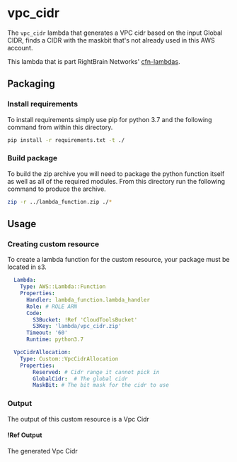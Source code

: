 # vpc_cidr

The `vpc_cidr` lambda that generates a VPC cidr based on the input Global CIDR, finds a CIDR with the maskbit that's not already used in this AWS account.

This lambda that is part RightBrain Networks' [cfn-lambdas](https://github.com/RightBrain-Networks/cfn-lambda).

## Packaging

### Install requirements

To install requirements simply use pip for python 3.7 and the following command from within this directory.

```bash
pip install -r requirements.txt -t ./
```

### Build package

To build the zip archive you will need to package the python function itself as well as all of the required modules. From this directory run the following command to produce the archive.

```bash
zip -r ../lambda_function.zip ./*
```

## Usage

### Creating custom resource

To create a lambda function for the custom resource, your package must be located in s3.

```yaml
  Lambda:
    Type: AWS::Lambda::Function
    Properties:
      Handler: lambda_function.lambda_handler
      Role: # ROLE ARN
      Code:
        S3Bucket: !Ref 'CloudToolsBucket'
        S3Key: 'lambda/vpc_cidr.zip'
      Timeout: '60'
      Runtime: python3.7

  VpcCidrAllocation:
    Type: Custom::VpcCidrAllocation
    Properties:
        Reserved: # Cidr range it cannot pick in
        GlobalCidr:  # The global cidr
        MaskBit: # The bit mask for the cidr to use
```

### Output

The output of this custom resource is a Vpc Cidr

#### !Ref Output

The generated Vpc Cidr
